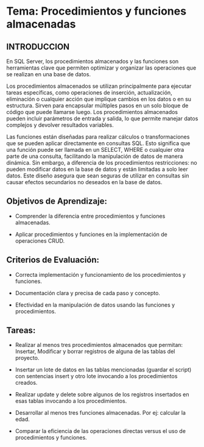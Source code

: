 # Tema: Procedimientos y funciones almacenadas
## INTRODUCCION

En SQL Server, los procedimientos almacenados y las funciones son herramientas clave que permiten optimizar y organizar las operaciones que se realizan en una base de datos.  

Los procedimientos almacenados se utilizan principalmente para ejecutar tareas específicas, como operaciones de inserción, actualización, eliminación o cualquier acción que implique cambios en los datos o en su estructura. Sirven para encapsular múltiples pasos en un solo bloque de código que puede llamarse luego. Los procedimientos almacenados pueden incluir parámetros de entrada y salida, lo que permite manejar datos complejos y devolver resultados variables. 

Las funciones están diseñadas para realizar cálculos o transformaciones que se pueden aplicar directamente en consultas SQL. Esto significa que una función puede ser llamada en un SELECT, WHERE o cualquier otra parte de una consulta, facilitando la manipulación de datos de manera dinámica. Sin embargo, a diferencia de los procedimientos restricciones: no pueden modificar datos en la base de datos y están limitadas a solo leer datos. Este diseño asegura que sean seguras de utilizar en consultas sin causar efectos secundarios no deseados en la base de datos. 

## Objetivos de Aprendizaje:

- Comprender la diferencia entre procedimientos y funciones almacenadas.

- Aplicar procedimientos y funciones en la implementación de operaciones CRUD.

## Criterios de Evaluación:

- Correcta implementación y funcionamiento de los procedimientos y funciones.

- Documentación clara y precisa de cada paso y concepto.

- Efectividad en la manipulación de datos usando las funciones y procedimientos.

## Tareas:

- Realizar al menos tres procedimientos almacenados que permitan: Insertar, Modificar y borrar registros de alguna de las tablas del proyecto.

- Insertar un lote de datos en las tablas mencionadas (guardar el script) con sentencias insert y otro lote invocando a los procedimientos creados.

- Realizar update y delete sobre algunos de los registros insertados en esas tablas invocando a los procedimientos.

- Desarrollar al menos tres funciones almacenadas. Por ej: calcular la edad.

- Comparar la eficiencia de las operaciones directas versus el uso de procedimientos y funciones.
